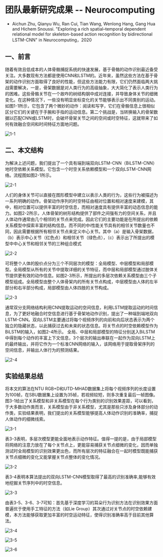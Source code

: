 # 团队最新研究成果 -- Neurocomputing
+ Aichun Zhu, Qianyu Wu, Ran Cui, Tian Wang, Wenlong Hang, Gang Hua and Hichem Snoussi. "Exploring a rich spatial–temporal dependent relational model for
skeleton-based action recognition by bidirectional LSTM-CNN" in Neurocomputing，2020

## 一、前言

随着有效且低成本的人体骨骼捕捉系统的快速发展，基于骨骼的动作识别最近备受关注。大多数现有方法都是使用CNN和LSTM的。近年来，虽然这些方法在基于骨架的动作识别方面取得了良好的性能，但这些方法能力有限，它们仍然面临两大挑战需要解决，一是，骨架数据是对人类行为的高级抽象，大大简化了表示人类行为的困难。这些骨骼关节在一个故咋的树结构钢中成对连接，并导致身体关节的细微变化。在这种情况下，一些没有明显坐标变化的关节能够表示出不同类别的运动。如图1-1所示，它包含了两个微妙的动作：阅读和写字，它们在骨骼信息上很相似区分它们的关键在于手腕和手指的运动信息。第二个挑战是，当转换输入的骨架数据以匹配CNN或LSTM时，会破坏骨架关节之间的空间或时空特征，这就带来了如何有效融合空间和时间特征方面地问题。

![1-1](https://github.com/NjtechCVLab/Level_2/blob/main/Action_Recognition/imgs/1-1.png)

## 二、本文结构

为解决上述问题，我们提出了一个具有端到端双向LSTM-CNN（BiLSTM-CNN）地时空依赖关系模型。它包含一个时空关系依赖模型和一个双向LSTM-CNN网络。流程图如图2-1所示。

![2-1](https://github.com/NjtechCVLab/Level_2/blob/main/Action_Recognition/imgs/2-1.png)

人们的身体关节可以直接在图形模型中建立以表示人类的行为，这些行为被描述为一系列明确的动作。骨架动作序列的时空特征由相对位置和相对速度来建模，其中，相对位置可以提供丰富的时空信息，而相对速度具有提供丰富的动态信息的能力。如图2-2所示，人体骨架的树形结构提供了部件之间强有力的空间关系，并且人体动作通常由几个相邻的关节点来完成。因此它们的主要功能是在所提出的依赖关系模型中探索丰富的结构信息。而不同的中i性能关节具有的相邻关节数量也不同，因此需要根据所有相邻关节点来定义中心关节。其中（a）是输入骨架数据，（b）表示中心关节（红色点）和相邻关节（绿色点），（c）表示出了所提出的模型中中心关节和相邻关节的三种组合模式

![2-2](https://github.com/NjtechCVLab/Level_2/blob/main/Action_Recognition/imgs/2-2.png)

可将整个人体的股价点分为三个不同层次的模型：全局模型、中层模型和局部模型。全局模型从所有的关节中提取详细的关节特征，而中层和局部模型通过肢体关节提供更有效的动作信息。如图2-3所示，所提出的多层次依赖关系模型由三个子模型组成。全局模型由整个人体骨架内的所有关节点构成，中层模型由人体的左半部分和右半部分构成，局部模型由人体四肢的关节构成。

![2-3](https://github.com/NjtechCVLab/Level_2/blob/main/Action_Recognition/imgs/2-3.png)

通常双分支网络结构利用CNN提取运动的空间信息，利用LSTM提取运动的时间信息，为了更好地融合时空信息进行基于骨架地动作识别，提出了一种端到端地双向LSTM-CNN。双向LSTM主要通过将每个视频序列的向前和向后状态表示为两个独立的隐藏状态，以此捕获过去和未来的状态信息。将关节点的时空依赖模型作为BiLSTM的输入，如图2-4所示。
全局、中层和局部模型的特征分别送入BiLSTM中得到每个动作的丰富上下文信息，3个层次的输出串联在一起作为双向LSTM上的最终输出，并将它作为一个标准CNN网络的输入，该网络用于提取骨架序列的空间信息，并输出人体行为的预测结果。

![2-4](https://github.com/NjtechCVLab/Level_2/blob/main/Action_Recognition/imgs/2-4.png)

## 实验结果总结
将本文的算法在NTU RGB+D和UTD-MHAD数据集上将每个视频序列的长度设置为100帧，在SBU数据集上设置为35帧，若视频较短，则多次重复最后一帧图像。图3-1给出了关系模型和非关系模型在每个行为类别的识别效果差距，可以看到，于大多数动作类而言，关系模型由于非关系模型，尤其是那些只涉及身体部分的动作类，实验结果表明，我们提出的关系模型能够提高人体动作识别的准确率，捕捉人体动作的细微线索。

![3-1](https://github.com/NjtechCVLab/Level_2/blob/main/Action_Recognition/imgs/2-4.png)

表3-3表明，多层次模型更能全面地表示动作特征。值得一提的是，由于局部模型将网络的注意力放在了每个关节点上，更能容易捕获关节点细微的变化，因而单独测试时全局模型的识别效果更出色，而所有层次的特征融合在一起时模型既能捕获关节点细微的变化又能掌握关节点整体的变化情况。

![3-2](https://github.com/NjtechCVLab/Level_2/blob/main/Action_Recognition/imgs/3-2.png)

表3-4表明本算法提出的双向LSTM-CNN模型取得了最高的识别准确率,能够有效地挖掘关节序列中的时空信息。

![3-3](https://github.com/NjtechCVLab/Level_2/blob/main/Action_Recognition/imgs/3-3.png)

由表3-5、3-6、3-7可知：首先基于深度学习的耳朵行为识别方法在识别效果方面普遍优于使用手工特征的方法（如Lie Group）其次通过对关节点的时空依赖建模，本方法能够获取更加丰富的时空运动特征，使得识别准确率高于目前其他算法。

![3-4](https://github.com/NjtechCVLab/Level_2/blob/main/Action_Recognition/imgs/3-4.png)

![3-5](https://github.com/NjtechCVLab/Level_2/blob/main/Action_Recognition/imgs/3-5.png)

![3-6](https://github.com/NjtechCVLab/Level_2/blob/main/Action_Recognition/imgs/3-6.png)

